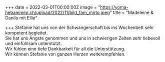 +++
date = 2022-03-01T00:00:00Z
image = "https://yoma-hebammen.ch/upload/2022/11/bild_fam_mirto.jpeg"
title = "Madeleine & Danilo mit Ellie"

+++
Stefanie hat uns von der Schwangerschaft bis ins Wochenbett sehr kompetent begleitet.  
Sie hat uns Ängste genommen und uns in schwierigen Zeiten sehr liebevoll und einfühlsam unterstützt.  
Wir fühlen eine tiefe Dankbarkeit für all die Unterstützung.  
Wir können Stefanie von ganzen Herzen weiterempfehlen.